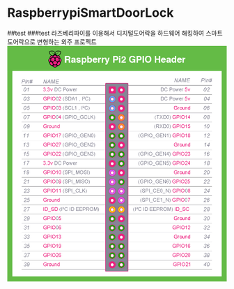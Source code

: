 # RaspberrypiSmartDoorLock
##test
###test
라즈베리파이를 이용해서 디지털도어락을 하드웨어 해킹하여 스마트 도어락으로 변형하는  외주 프로젝트
![Alt Text](https://github.com/neltica/RaspberrypiSmartDoorLock/blob/master/Readme_Image/GPIO_Pi2.jpg)
